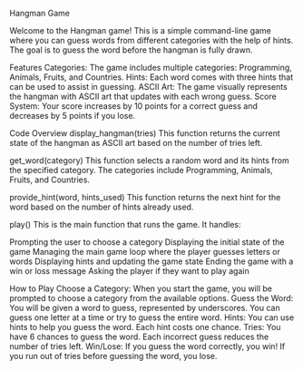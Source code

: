 Hangman Game

Welcome to the Hangman game! This is a simple command-line game where you can guess words from different categories with the help of hints. The goal is to guess the word before the hangman is fully drawn.

Features
Categories: The game includes multiple categories: Programming, Animals, Fruits, and Countries.
Hints: Each word comes with three hints that can be used to assist in guessing.
ASCII Art: The game visually represents the hangman with ASCII art that updates with each wrong guess.
Score System: Your score increases by 10 points for a correct guess and decreases by 5 points if you lose.

Code Overview
display_hangman(tries)
This function returns the current state of the hangman as ASCII art based on the number of tries left.

get_word(category)
This function selects a random word and its hints from the specified category. The categories include Programming, Animals, Fruits, and Countries.

provide_hint(word, hints_used)
This function returns the next hint for the word based on the number of hints already used.

play()
This is the main function that runs the game. It handles:

Prompting the user to choose a category
Displaying the initial state of the game
Managing the main game loop where the player guesses letters or words
Displaying hints and updating the game state
Ending the game with a win or loss message
Asking the player if they want to play again

How to Play
Choose a Category: When you start the game, you will be prompted to choose a category from the available options.
Guess the Word: You will be given a word to guess, represented by underscores. You can guess one letter at a time or try to guess the entire word.
Hints: You can use hints to help you guess the word. Each hint costs one chance.
Tries: You have 6 chances to guess the word. Each incorrect guess reduces the number of tries left.
Win/Lose: If you guess the word correctly, you win! If you run out of tries before guessing the word, you lose.
